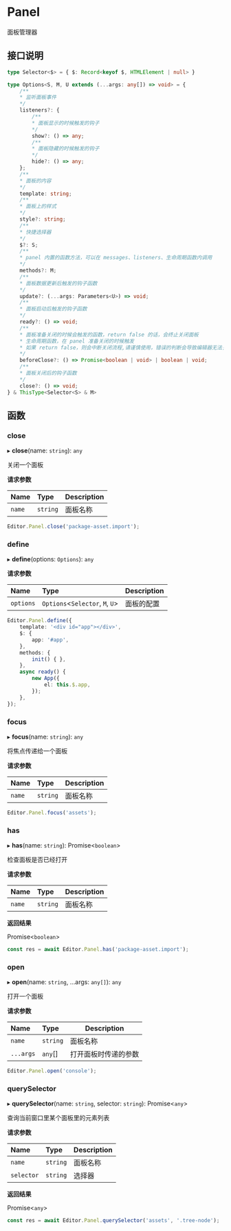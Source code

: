 # Panel

面板管理器

## 接口说明

```typescript
type Selector<$> = { $: Record<keyof $, HTMLElement | null> }

type Options<S, M, U extends (...args: any[]) => void> = {
    /**
    * 监听面板事件
    */
    listeners?: {
        /**
        * 面板显示的时候触发的钩子
        */
        show?: () => any;
        /**
        * 面板隐藏的时候触发的钩子
        */
        hide?: () => any;
    };
    /** 
    * 面板的内容
    */
    template: string;
    /**
    * 面板上的样式
    */
    style?: string;
    /**
    * 快捷选择器
    */
    $?: S;
    /** 
    * panel 内置的函数方法，可以在 messages、listeners、生命周期函数内调用 
    */
    methods?: M;
    /**
    * 面板数据更新后触发的钩子函数
    */
    update?: (...args: Parameters<U>) => void;
    /**
    * 面板启动后触发的钩子函数
    */
    ready?: () => void;
    /**
    * 面板准备关闭的时候会触发的函数，return false 的话，会终止关闭面板
    * 生命周期函数，在 panel 准备关闭的时候触发
    * 如果 return false，则会中断关闭流程,请谨慎使用，错误的判断会导致编辑器无法关闭。
    */
    beforeClose?: () => Promise<boolean | void> | boolean | void;
    /**
    * 面板关闭后的钩子函数
    */
    close?: () => void;           
} & ThisType<Selector<S> & M>
```

## 函数

### close

▸ **close**(name: `string`): `any`

关闭一个面板

**请求参数**

| Name   | Type     | Description |
| :----- | :------- | ----------- |
| `name` | `string` | 面板名称     |

```typescript
Editor.Panel.close('package-asset.import');
```

### define

▸ **define**(options: `Options`): `any`

**请求参数**

| Name      | Type                             | Description          |
| :-------- | :------------------------------- | -----------          |
| `options` | `Options`<`Selector`, `M`, `U`\> | 面板的配置            |

```typescript
Editor.Panel.define({
    template: '<div id="app"></div>',
    $: {
        app: '#app',
    },
    methods: {
        init() { },
    },
    async ready() {
        new App({
            el: this.$.app,
        });
    },
});
```

### focus

▸ **focus**(name: `string`): `any`

将焦点传递给一个面板

**请求参数**

| Name   | Type     | Description |
| :----- | :------- | ----------- |
| `name` | `string` | 面板名称     |

```typescript
Editor.Panel.focus('assets');
```

### has

▸ **has**(name: `string`): Promise<`boolean`\>

检查面板是否已经打开

**请求参数**

| Name   | Type     | Description |
| :----- | :------- | ----------- |
| `name` | `string` | 面板名称     |

**返回结果**

Promise<`boolean`\>

```typescript
const res = await Editor.Panel.has('package-asset.import');
```

### open

▸ **open**(name: `string`, ...args: `any[]`): `any`

打开一个面板

**请求参数**

| Name      | Type     | Description              |
| :-------- | :------- | ------------------------ |
| `name`    | `string` | 面板名称                  |
| `...args` | `any`[]  | 打开面板时传递的参数       |

```typescript
Editor.Panel.open('console');
```

### querySelector

▸ **querySelector**(name: `string`, selector: `string`): Promise<`any`\>

查询当前窗口里某个面板里的元素列表

**请求参数**

| Name       | Type     | Description |
| :--------- | :------- | ----------- |
| `name`     | `string` | 面板名称     |
| `selector` | `string` | 选择器       |

**返回结果**

Promise<`any`\>

```typescript
const res = await Editor.Panel.querySelector('assets', '.tree-node');
```
